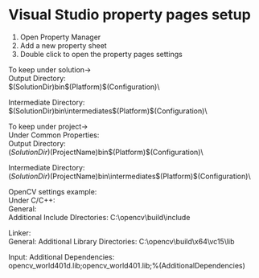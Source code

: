 # Visual Studio property pages setup
1. Open Property Manager  
2. Add a new property sheet  
3. Double click to open the property pages settings  

To keep under solution->  
Output Directory:   
$(SolutionDir)bin\$(Platform)\$(Configuration)\  

Intermediate Directory:  
$(SolutionDir)bin\intermediates\$(Platform)\$(Configuration)\  

To keep under project->  
Under Common Properties:  
Output Directory:   
$(SolutionDir)$(ProjectName)bin\$(Platform)\$(Configuration)\  

Intermediate Directory:  
$(SolutionDir)$(ProjectName)bin\intermediates\$(Platform)\$(Configuration)\  

OpenCV settings example:  
Under C/C++:  
General:  
Additional Include DIrectories: C:\opencv\build\include  

Linker:  
General: Additional Library Directories: C:\opencv\build\x64\vc15\lib  

Input: Additional Dependencies: opencv_world401d.lib;opencv_world401.lib;%(AdditionalDependencies)  




